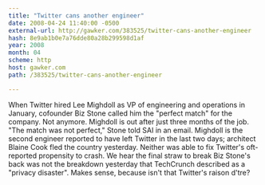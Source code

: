 ```yaml
---
title: "Twitter cans another engineer"
date: 2008-04-24 11:40:00 -0500
external-url: http://gawker.com/383525/twitter-cans-another-engineer
hash: 8e9ab1b0e7a76dde80a28b299598d1af
year: 2008
month: 04
scheme: http
host: gawker.com
path: /383525/twitter-cans-another-engineer

---
```


When Twitter hired Lee Mighdoll as VP of engineering and operations in January, cofounder Biz Stone called him the "perfect match" for the company. Not anymore. Mighdoll is out after just three months of the job. "The match was not perfect," Stone told SAI in an email. Mighdoll is the second engineer reported to have left Twitter in the last two days; architect Blaine Cook fled the country yesterday. Neither was able to fix Twitter's oft-reported propensity to crash. We hear the final straw to break Biz Stone's back was not the breakdown yesterday that TechCrunch described as a "privacy disaster". Makes sense, because isn't that Twitter's raison d'tre?
